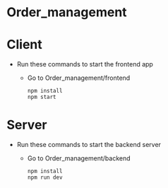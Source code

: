 # Order_management

# Client
* Run these commands to start the frontend app
  * Go to Order_management/frontend
  
        npm install
        npm start
    
# Server
* Run these commands to start the backend server
  * Go to Order_management/backend

        npm install
        npm run dev
